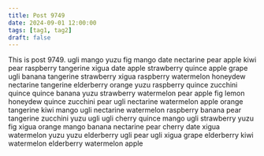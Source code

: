 ```yaml
---
title: Post 9749
date: 2024-09-01 12:00:00
tags: [tag1, tag2]
draft: false
---
```

This is post 9749.
ugli
mango
yuzu
fig
mango
date
nectarine
pear
apple
kiwi
pear
raspberry
tangerine
xigua
date
apple
strawberry
quince
apple
grape
ugli
banana
tangerine
strawberry
xigua
raspberry
watermelon
honeydew
nectarine
tangerine
elderberry
orange
yuzu
raspberry
quince
zucchini
quince
quince
banana
yuzu
strawberry
watermelon
pear
apple
fig
lemon
honeydew
quince
zucchini
pear
ugli
nectarine
watermelon
apple
orange
tangerine
kiwi
mango
ugli
nectarine
watermelon
raspberry
banana
pear
tangerine
zucchini
yuzu
ugli
ugli
cherry
quince
mango
ugli
strawberry
yuzu
fig
xigua
orange
mango
banana
nectarine
pear
cherry
date
xigua
watermelon
yuzu
yuzu
elderberry
ugli
pear
ugli
xigua
grape
elderberry
kiwi
watermelon
elderberry
watermelon
apple
